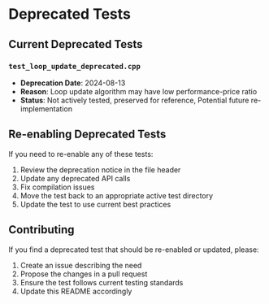# Deprecated Tests


## Current Deprecated Tests

### `test_loop_update_deprecated.cpp`
- **Deprecation Date**: 2024-08-13
- **Reason**: Loop update algorithm may have low performance-price ratio
- **Status**: Not actively tested, preserved for reference, Potential future re-implementation


## Re-enabling Deprecated Tests

If you need to re-enable any of these tests:

1. Review the deprecation notice in the file header
2. Update any deprecated API calls
3. Fix compilation issues
4. Move the test back to an appropriate active test directory
5. Update the test to use current best practices

## Contributing

If you find a deprecated test that should be re-enabled or updated, please:

1. Create an issue describing the need
2. Propose the changes in a pull request
3. Ensure the test follows current testing standards
4. Update this README accordingly

